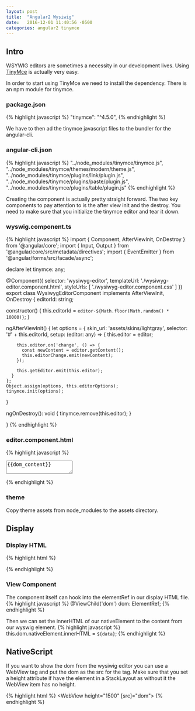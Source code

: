 ```yaml
---
layout: post
title:  "Angular2 Wysiwig"
date:   2016-12-01 11:40:56 -0500
categories: angular2 tinymce
---
```

## Intro

WSYWIG editors are sometimes a necessity in our development lives. Using [TinyMce][tiny] is actually very easy.

In order to start using TinyMce we need to install the dependency. There is an npm module for tinymce.

### package.json

{% highlight javascript %}
"tinymce": "^4.5.0",
{% endhighlight %}

We have to then ad the tinymce javascript files to the bundler for the angular-cli.

### angular-cli.json

{% highlight javascript %}
  "../node_modules/tinymce/tinymce.js",
  "../node_modules/tinymce/themes/modern/theme.js",
  "../node_modules/tinymce/plugins/link/plugin.js",
  "../node_modules/tinymce/plugins/paste/plugin.js",
  "../node_modules/tinymce/plugins/table/plugin.js"
{% endhighlight %}


Creating the component is actually pretty straight forward. The two key components to pay attention to is the after view init and the destroy.
You need to make sure that you initialize the tinymce editor and tear it down.

### wyswig.component.ts

{% highlight javascript %}
import { Component, AfterViewInit, OnDestroy } from '@angular/core';
import { Input, Output } from '@angular/core/src/metadata/directives';
import { EventEmitter } from '@angular/forms/src/facade/async';

declare let tinymce: any;

@Component({
  selector: 'wysiwyg-editor',
  templateUrl: './wysiwyg-editor.component.html',
  styleUrls: [ './wysiwyg-editor.component.css' ]
})
export class WysiwygEditorComponent implements AfterViewInit, OnDestroy {
  editorId: string;

  constructor() {
    this.editorId = `editor-${Math.floor(Math.random() * 10000)}`;
  }

  ngAfterViewInit() {
    let options = {
      skin_url: 'assets/skins/lightgray',
      selector: '#' + this.editorId,
      setup: (editor: any) => {
        this.editor = editor;

        this.editor.on('change', () => {
          const newContent = editor.getContent();
          this.editorChange.emit(newContent);
        });

        this.getEditor.emit(this.editor);
      }
    };
    Object.assign(options, this.editorOptions);
    tinymce.init(options);
  }

  ngOnDestroy(): void {
    tinymce.remove(this.editor);
  }

}
{% endhighlight %}

### editor.component.html

{% highlight javascript %}
<textarea [id]="editorId">&#123;&#123;dom_content&#125;&#125;</textarea>
{% endhighlight %}

### theme

Copy theme assets from node_modules to the assets directory.

## Display

### Display HTML

{% highlight html %}
<div #dom></div>
{% endhighlight %}

### View Component
The component itself can hook into the elementRef in our display HTML file.
{% highlight javascript %}
@ViewChild('dom') dom: ElementRef;
{% endhighlight %}


Then we can set the innerHTML of our nativeElement to the content from our wyswig element.
{% highlight javascript %}
this.dom.nativeElement.innerHTML = `${data}`;
{% endhighlight %}

## NativeScript

If you want to show the dom from the wysiwig editor you can use a WebView tag and put the dom as the src for the tag.  Make sure that you set a height attribute if have the element in a StackLayout as without it the WebView item has no height.

{% highlight html %}
<WebView  height="1500" [src]="dom"></WebView>
{% endhighlight %}

[tiny]: https://www.tinymce.com/
[wysiwig]: https://github.com/zackarychapple/ng2-tinymce-wyswig
